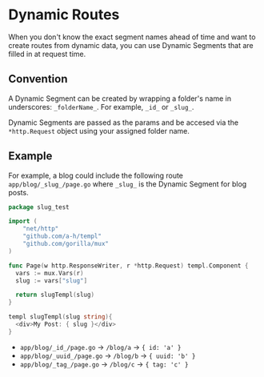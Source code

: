 # Dynamic Routes

When you don't know the exact segment names ahead of time and want to create routes from dynamic data, you can use Dynamic Segments that are filled in at request time.

## Convention

A Dynamic Segment can be created by wrapping a folder's name in underscores: `_folderName_`. For example, `_id_` or `_slug_`.

Dynamic Segments are passed as the params and be accesed via the `*http.Request` object using your assigned folder name.


## Example

For example, a blog could include the following route `app/blog/_slug_/page.go` where `_slug_` is the Dynamic Segment for blog posts.

```go
package slug_test

import (
	"net/http"
	"github.com/a-h/templ"
	"github.com/gorilla/mux"
)

func Page(w http.ResponseWriter, r *http.Request) templ.Component {
  vars := mux.Vars(r)
  slug := vars["slug"]

  return slugTempl(slug)
}

templ slugTempl(slug string){
  <div>My Post: { slug }</div>
}

```

- `app/blog/_id_/page.go`	  → `/blog/a`	→ `{ id: 'a' }`
- `app/blog/_uuid_/page.go`	→ `/blog/b`	→ `{ uuid: 'b' }`
- `app/blog/_tag_/page.go`	→ `/blog/c`	→ `{ tag: 'c' }`

